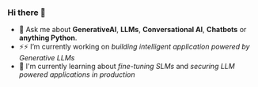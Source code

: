### Hi there 👋

- 💬 Ask me about **GenerativeAI**, **LLMs**, **Conversational AI**, **Chatbots** or **anything Python**.
- ⚡⚡ I’m currently working on _building intelligent application powered by Generative LLMs_
- 🌱 I'm currently learning about _fine-tuning SLMs_ and  _securing LLM powered applications in production_

<!--
**dhruv-3d/dhruv-3d** is a ✨ _special_ ✨ repository because its `README.md` (this file) appears on your GitHub profile.

Here are some ideas to get you started:

- 🔭 I’m currently working on ...
- 🌱 I’m currently learning ...
- 👯 I’m looking to collaborate on ...
- 🤔 I’m looking for help with ...
- 💬 Ask me about ...
- 📫 How to reach me: ...
- 😄 Pronouns: ...
- ⚡ Fun fact: ...
-->
